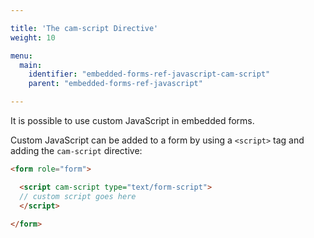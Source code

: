 ```yaml
---

title: 'The cam-script Directive'
weight: 10

menu:
  main:
    identifier: "embedded-forms-ref-javascript-cam-script"
    parent: "embedded-forms-ref-javascript"

---
```


It is possible to use custom JavaScript in embedded forms.

Custom JavaScript can be added to a form by using a `<script>` tag and adding the `cam-script`
directive:

```html
<form role="form">

  <script cam-script type="text/form-script">
  // custom script goes here
  </script>

</form>
```
